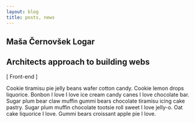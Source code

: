 ```yaml
---
layout: blog
title: posts, news
---
```


<div class="talks">
	<div class="talks-one" id="{{ site.baseurl }}/{{ member.page|downcase }}">
		<div class="talk-info-page">
			<h2 class="member-name">
				Maša Černovšek Logar
			</h2>
			<h2 class="talk-title">
				Architects approach to building webs
				</h2>
				<p class="talk-role">
				[ Front-end ]
				</p>
				<p class="talk-description">
				Cookie tiramisu pie jelly beans wafer cotton candy. Cookie lemon drops liquorice. Bonbon I love I love ice cream candy canes I love chocolate bar. Sugar plum bear claw muffin gummi bears chocolate tiramisu icing cake pastry.
				Sugar plum muffin chocolate tootsie roll sweet I love jelly-o. Oat cake liquorice I love. Gummi bears croissant apple pie I love.
				</p>
			</div>
		</div>
</div>
